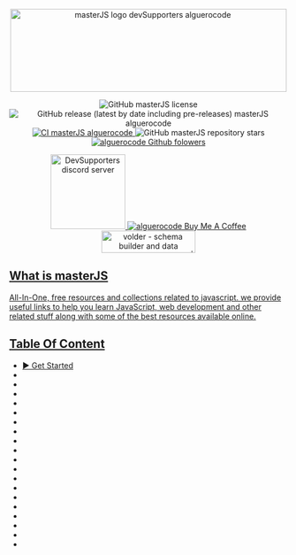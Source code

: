 <p align="center">
<img src="https://user-images.githubusercontent.com/75932477/155848823-adea4766-cda8-46b2-a178-d1092ade13bb.png" alt="masterJS logo devSupporters alguerocode" width="500" height="150"/>
</p>
<p align="center">
<img src="https://img.shields.io/github/license/devSupporters/masterJS" alt="GitHub masterJS license"/>
<img src="https://img.shields.io/github/v/release/devSupporters/masterJS?include_prereleases" alt="GitHub release (latest by date including pre-releases) masterJS alguerocode"/>
  <a href="https://github.com/devSupporters/masterJS/actions/workflows/main.yml">
<img src="https://github.com/devSupporters/masterJS/actions/workflows/main.yml/badge.svg" alt="CI masterJS alguerocode"/>
  </a>
<img src="https://img.shields.io/github/stars/devSupporters/masterJS" alt="GitHub masterJS repository stars"/>
<a href="https://github.com/alguerocode">
  <img src="https://img.shields.io/github/followers/alguerocode?style=social" alt="alguerocode Github folowers"/>
</a>
<!-- 
<img src="" alt=""/> -->

</p>
<p align="center">
  <a href="https://discord.gg/cfyQkKcd">
  <img width="135" src="https://img.shields.io/badge/Discord-7289DA?style=for-the-badge&logo=discord&logoColor=white" alt="DevSupporters discord server"/>
  </a>
  <a href="https://www.buymeacoffee.com/alhashmis28">
  <img src="https://www.buymeacoffee.com/assets/img/custom_images/orange_img.png" alt="alguerocode Buy Me A Coffee"/>
    </a>
<a href="https://www.producthunt.com/posts/volder?utm_source=badge-featured&utm_medium=badge&utm_souce=badge-volder">
<img src="https://api.producthunt.com/widgets/embed-image/v1/featured.svg?post_id=332017&theme=light" alt="volder - schema builder and data validation for javascript | Product Hunt" width="170" height="40"/>
 </p>
  
  ## What is masterJS
  
All-In-One, free resources and collections related to javascript. we provide useful links to help you  learn JavaScript, web development and other related stuff along with some of the best resources available online.

## Table Of Content

- [▶️ Get Started]() 
- []()
- []()
- []()  
- []()  
- []()  
- []()  
- []()  
- []()  
- []()  
- []()  
- []()
- []()  
- []()  
- []()  
- []()  
- []()  
- []()  
- []()  
- []()  

